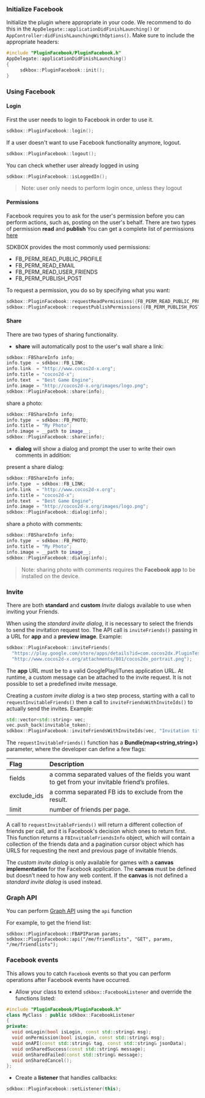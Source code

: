 ### Initialize Facebook
Initialize the plugin where appropriate in your code. We recommend to do this in the `AppDelegate::applicationDidFinishLaunching()` or `AppController:didFinishLaunchingWithOptions()`. Make sure to include the appropriate headers:

```cpp
#include "PluginFacebook/PluginFacebook.h"
AppDelegate::applicationDidFinishLaunching()
{
     sdkbox::PluginFacebook::init();
}
```

### Using Facebook
#### Login
First the user needs to login to Facebook in order to use it.
```cpp
sdkbox::PluginFacebook::login();
```
If a user doesn't want to use Facebook functionality anymore, logout.
```cpp
sdkbox::PluginFacebook::logout();
```
You can check whether user already logged in using
```cpp
sdkbox::PluginFacebook::isLoggedIn();
```
> Note: user only needs to perform login once, unless they logout

#### Permissions
Facebook requires you to ask for the user's permission before you can perform actions, such as, posting on the user's behalf.
There are two types of permission __read__ and __publish__
You can get a complete list of permissions [here](https://developers.facebook.com/docs/facebook-login/permissions/v2.3#reference)

SDKBOX provides the most commonly used permissions:

* FB_PERM_READ_PUBLIC_PROFILE
* FB_PERM_READ_EMAIL
* FB_PERM_READ_USER_FRIENDS
* FB_PERM_PUBLISH_POST

To request a permission, you do so by specifying what you want:
```cpp
sdkbox::PluginFacebook::requestReadPermissions({FB_PERM_READ_PUBLIC_PROFILE, FB_PERM_READ_USER_FRIENDS});
sdkbox::PluginFacebook::requestPublishPermissions({FB_PERM_PUBLISH_POST});
```

#### Share
There are two types of sharing functionality.

* __share__ will automatically post to the user's wall
share a link:
```cpp
sdkbox::FBShareInfo info;
info.type  = sdkbox::FB_LINK;
info.link  = "http://www.cocos2d-x.org";
info.title = "cocos2d-x";
info.text  = "Best Game Engine";
info.image = "http://cocos2d-x.org/images/logo.png";
sdkbox::PluginFacebook::share(info);
```
share a photo:
```cpp
sdkbox::FBShareInfo info;
info.type  = sdkbox::FB_PHOTO;
info.title = "My Photo";
info.image = __path to image__;
sdkbox::PluginFacebook::share(info);
```
* __dialog__ will show a dialog and prompt the user to write their own comments in addition:

present a share dialog:
```cpp
sdkbox::FBShareInfo info;
info.type  = sdkbox::FB_LINK;
info.link  = "http://www.cocos2d-x.org";
info.title = "cocos2d-x";
info.text  = "Best Game Engine";
info.image = "http://cocos2d-x.org/images/logo.png";
sdkbox::PluginFacebook::dialog(info);
```

share a photo with comments:
```cpp
sdkbox::FBShareInfo info;
info.type  = sdkbox::FB_PHOTO;
info.title = "My Photo";
info.image = __path to image__;
sdkbox::PluginFacebook::dialog(info);
```
 > Note: sharing photo with comments requires the __Facebook app__ to be installed on the device.

### Invite
There are both __standard__ and __custom__ *Invite* dialogs available to use when inviting your Friends.

When using the *standard invite dialog*, it is necessary to select the friends to send the invitation request too. The API call is `inviteFriends()` passing in a URL for __app__ and a __preview image__. Example:
```cpp
sdkbox::PluginFacebook::inviteFriends(
  "https://play.google.com/store/apps/details?id=com.cocos2dx.PluginTest",
  "http://www.cocos2d-x.org/attachments/801/cocos2dx_portrait.png");
```

The __app__ URL must be to a valid GooglePlay/iTunes application URL. At runtime, a custom message can be attached to the invite request. It is not possible to set a predefined invite message.

Creating a *custom invite dialog* is a two step process, starting with a call to `requestInvitableFriends()` then a call to `inviteFriendsWithInviteIds()` to actually send the invites. Example:
```cpp
std::vector<std::string> vec;
vec.push_back(invitable_token);
sdkbox::PluginFacebook::inviteFriendsWithInviteIds(vec, "Invitation title", "Invitation text up to 60 chars.");
```

The `requestInvitableFriends()` function has a __Bundle(map<string,string>)__ parameter, where the developer can define a few flags:

| Flag  | Description  |
| :---- | :---------------|
| fields | a comma separated values of the fields you want to get from your invitable friend’s profiles. |
| exclude_ids | a comma separated FB ids to exclude from the result. |
| limit | number of friends per page. |

A call to `requestInvitableFriends()` will return a different collection of friends per call, and it is Facebook's decision which ones to return first.
This function returns a `FBInvitableFriendsInfo` object, which will contain a collection of the friends data and a pagination cursor object which has URLS for requesting the next and previous page of invitable friends.

The *custom invite dialog* is only available for games with a __canvas implementation__ for the Facebook application. The __canvas__ must be defined but doesn't need to how any web content. If the __canvas__ is not defined a *standard invite dialog* is used instead.

### Graph API
You can perform [Graph API](https://developers.facebook.com/docs/graph-api/overview/) using the `api` function

For example, to get the friend list:
```
sdkbox::PluginFacebook::FBAPIParam params;
sdkbox::PluginFacebook::api("/me/friendlists", "GET", params, "/me/friendlists");
```

### Facebook events
This allows you to catch `Facebook` events so that you can perform operations after Facebook events have occurred.

* Allow your class to extend `sdkbox::FacebookListener` and override the functions listed:
```cpp
#include "PluginFacebook/PluginFacebook.h"
class MyClass : public sdkbox::FacebookListener
{
private:
  void onLogin(bool isLogin, const std::string& msg);
  void onPermission(bool isLogin, const std::string& msg);
  void onAPI(const std::string& tag, const std::string& jsonData);
  void onSharedSuccess(const std::string& message);
  void onSharedFailed(const std::string& message);
  void onSharedCancel();
};
```

* Create a __listener__ that handles callbacks:
```cpp
sdkbox::PluginFacebook::setListener(this);
```
